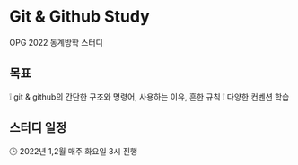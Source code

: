 # Git & Github Study
OPG 2022 동계방학 스터디

## 목표
:grey_exclamation: git & github의 간단한 구조와 명령어, 사용하는 이유, 흔한 규칙
:grey_exclamation: 다양한 컨벤션 학습

## 스터디 일정
:clock3: 2022년 1,2월 매주 화요일 3시 진행